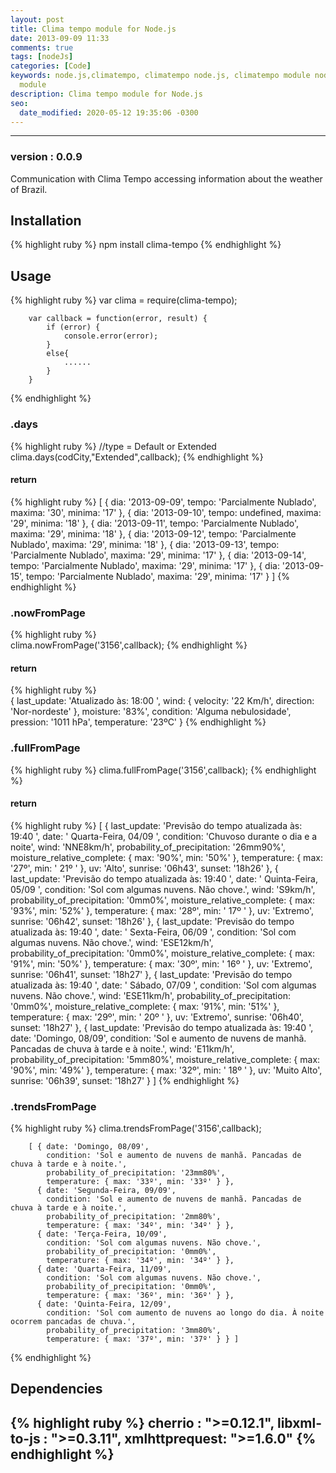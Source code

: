 ```yaml
---
layout: post
title: Clima tempo module for Node.js
date: 2013-09-09 11:33
comments: true
tags: [nodeJs]
categories: [Code]
keywords: node.js,climatempo, climatempo node.js, climatempo module node.js, climatempo
  module
description: Clima tempo module for Node.js
seo:
  date_modified: 2020-05-12 19:35:06 -0300
---
```


---
<!--more-->

### version : 0.0.9
Communication with Clima Tempo accessing information about the weather of Brazil.

## Installation
{% highlight ruby %}
    npm install clima-tempo
{% endhighlight %}

## Usage
{% highlight ruby %}
		var clima = require(clima-tempo);
			 
		var callback = function(error, result) {
		    if (error) {
		        console.error(error);
		    }
		    else{
		    	......
		    }
		}
{% endhighlight %}
### .days
{% highlight ruby %}
		//type = Default or  Extended
		clima.days(codCity,"Extended",callback);
{% endhighlight %}
#### return
{% highlight ruby %} 
		[ { dia: '2013-09-09',
		    tempo: 'Parcialmente Nublado',
		    maxima: '30',
		    minima: '17' },
		  { dia: '2013-09-10',
		    tempo: undefined,
		    maxima: '29',
		    minima: '18' },
		  { dia: '2013-09-11',
		    tempo: 'Parcialmente Nublado',
		    maxima: '29',
		    minima: '18' },
		  { dia: '2013-09-12',
		    tempo: 'Parcialmente Nublado',
		    maxima: '29',
		    minima: '18' },
		  { dia: '2013-09-13',
		    tempo: 'Parcialmente Nublado',
		    maxima: '29',
		    minima: '17' },
		  { dia: '2013-09-14',
		    tempo: 'Parcialmente Nublado',
		    maxima: '29',
		    minima: '17' },
		  { dia: '2013-09-15',
		    tempo: 'Parcialmente Nublado',
		    maxima: '29',
		    minima: '17' } ]
{% endhighlight %}     
### .nowFromPage
{% highlight ruby %}    
		clima.nowFromPage('3156',callback);
{% endhighlight %}
#### return 
{% highlight ruby %}     
		  { last_update: 'Atualizado às: 18:00 ',
			wind: { velocity: '22 Km/h', direction: 'Nor-nordeste' },
			moisture: '83%',
			condition: 'Alguma nebulosidade',
			pression: '1011 hPa',
			temperature: '23ºC' } 
{% endhighlight %}
### .fullFromPage
{% highlight ruby %}
		clima.fullFromPage('3156',callback);
{% endhighlight %}
#### return
{% highlight ruby %} 
		[ { last_update: 'Previsão do tempo atualizada às: 19:40 ',
		    date: ' Quarta-Feira, 04/09 ',
		    condition: 'Chuvoso durante o dia e a noite',
		    wind: 'NNE8km/h',
		    probability_of_precipitation: '26mm90%',
		    moisture_relative_complete: { max: '90%', min: '50%' },
		    temperature: { max: '27º', min: ' 21º ' },
		    uv: 'Alto',
		    sunrise: '06h43',
		    sunset: '18h26' },
		  { last_update: 'Previsão do tempo atualizada às: 19:40 ',
		    date: ' Quinta-Feira, 05/09 ',
		    condition: 'Sol com algumas nuvens. Não chove.',
		    wind: 'S9km/h',
		    probability_of_precipitation: '0mm0%',
		    moisture_relative_complete: { max: '93%', min: '52%' },
		    temperature: { max: '28º', min: ' 17º ' },
		    uv: 'Extremo',
		    sunrise: '06h42',
		    sunset: '18h26' },
		  { last_update: 'Previsão do tempo atualizada às: 19:40 ',
		    date: ' Sexta-Feira, 06/09 ',
		    condition: 'Sol com algumas nuvens. Não chove.',
		    wind: 'ESE12km/h',
		    probability_of_precipitation: '0mm0%',
		    moisture_relative_complete: { max: '91%', min: '50%' },
		    temperature: { max: '30º', min: ' 16º ' },
		    uv: 'Extremo',
		    sunrise: '06h41',
		    sunset: '18h27' },
		  { last_update: 'Previsão do tempo atualizada às: 19:40 ',
		    date: ' Sábado, 07/09 ',
		    condition: 'Sol com algumas nuvens. Não chove.',
		    wind: 'ESE11km/h',
		    probability_of_precipitation: '0mm0%',
		    moisture_relative_complete: { max: '91%', min: '51%' },
		    temperature: { max: '29º', min: ' 20º ' },
		    uv: 'Extremo',
		    sunrise: '06h40',
		    sunset: '18h27' },
		  { last_update: 'Previsão do tempo atualizada às: 19:40 ',
		    date: 'Domingo, 08/09',
		    condition: 'Sol e aumento de nuvens de manhã. Pancadas de chuva à tarde e à noite.',
		    wind: 'E11km/h',
		    probability_of_precipitation: '5mm80%',
		    moisture_relative_complete: { max: '90%', min: '49%' },
		    temperature: { max: '32º', min: ' 18º ' },
		    uv: 'Muito Alto',
		    sunrise: '06h39',
		    sunset: '18h27' } ] 
{% endhighlight %}
### .trendsFromPage
{% highlight ruby %}
		clima.trendsFromPage('3156',callback);

		[ { date: 'Domingo, 08/09',
		    condition: 'Sol e aumento de nuvens de manhã. Pancadas de chuva à tarde e à noite.',
		    probability_of_precipitation: '23mm80%',
		    temperature: { max: '33º', min: '33º' } },
		  { date: 'Segunda-Feira, 09/09',
		    condition: 'Sol e aumento de nuvens de manhã. Pancadas de chuva à tarde e à noite.',
		    probability_of_precipitation: '2mm80%',
		    temperature: { max: '34º', min: '34º' } },
		  { date: 'Terça-Feira, 10/09',
		    condition: 'Sol com algumas nuvens. Não chove.',
		    probability_of_precipitation: '0mm0%',
		    temperature: { max: '34º', min: '34º' } },
		  { date: 'Quarta-Feira, 11/09',
		    condition: 'Sol com algumas nuvens. Não chove.',
		    probability_of_precipitation: '0mm0%',
		    temperature: { max: '36º', min: '36º' } },
		  { date: 'Quinta-Feira, 12/09',
		    condition: 'Sol com aumento de nuvens ao longo do dia. À noite ocorrem pancadas de chuva.',
		    probability_of_precipitation: '3mm80%',
		    temperature: { max: '37º', min: '37º' } } ]
{% endhighlight %}
## Dependencies
{% highlight ruby %}
    cherrio       : ">=0.12.1",
    libxml-to-js  : ">=0.3.11",
    xmlhttprequest: ">=1.6.0"
{% endhighlight %}
---
